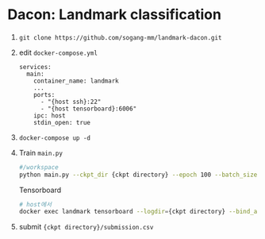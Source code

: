 # Dacon: Landmark classification

#### 
1. `git clone https://github.com/sogang-mm/landmark-dacon.git`
2. edit `docker-compose.yml`
    ```
    services:
      main:
        container_name: landmark
        ...
        ports:
          - "{host ssh}:22"
          - "{host tensorboard}:6006"
        ipc: host
        stdin_open: true
    ```

3. `docker-compose up -d`

4. Train  `main.py`
    ```bash
    #/workspace
    python main.py --ckpt_dir {ckpt directory} --epoch 100 --batch_size 64 --lr 0.001 --weight_decay 1e-5 -step 10 --gamma 0.8 
    ```
    Tensorboard
    ```bash
    # host에서 
    docker exec landmark tensorboard --logdir={ckpt directory} --bind_all
    ```
    
5. submit 
`{ckpt directory}/submission.csv`



 